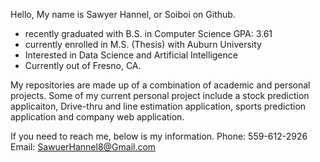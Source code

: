 Hello, My name is Sawyer Hannel, or Soiboi on Github.

- recently graduated with B.S. in Computer Science GPA: 3.61
- currently enrolled in M.S. (Thesis) with Auburn University
- Interested in Data Science and Artificial Intelligence
- Currently out of Fresno, CA.

My repositories are made up of a combination of academic and personal projects. 
Some of my current personal project include a stock prediction applicaiton, Drive-thru and line estimation application, sports prediction application and company web application. 

If you need to reach me, below is my information.
  Phone: 559-612-2926
  Email: SawuerHannel8@Gmail.com
